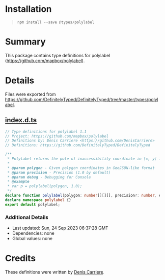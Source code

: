 # Installation
> `npm install --save @types/polylabel`

# Summary
This package contains type definitions for polylabel (https://github.com/mapbox/polylabel).

# Details
Files were exported from https://github.com/DefinitelyTyped/DefinitelyTyped/tree/master/types/polylabel.
## [index.d.ts](https://github.com/DefinitelyTyped/DefinitelyTyped/tree/master/types/polylabel/index.d.ts)
````ts
// Type definitions for polylabel 1.1
// Project: https://github.com/mapbox/polylabel
// Definitions by: Denis Carriere <https://github.com/DenisCarriere>
// Definitions: https://github.com/DefinitelyTyped/DefinitelyTyped

/**
 * Polylabel returns the pole of inaccessibility coordinate in [x, y] format.
 *
 * @param polygon - Given polygon coordinates in GeoJSON-like format
 * @param precision - Precision (1.0 by default)
 * @param debug - Debugging for Console
 * @example
 * var p = polylabel(polygon, 1.0);
 */
declare function polylabel(polygon: number[][][], precision?: number, debug?: boolean): number[] & { distance: number };
declare namespace polylabel {}
export default polylabel;

````

### Additional Details
 * Last updated: Sun, 24 Sep 2023 06:37:28 GMT
 * Dependencies: none
 * Global values: none

# Credits
These definitions were written by [Denis Carriere](https://github.com/DenisCarriere).
